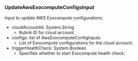 ### UpdateAwsExocomputeConfigsInput
Input to update AWS Exocompute configurations.

- cloudAccountId: System.String
  - Rubrik ID for cloud account.
- configs: list of AwsExocomputeConfigInputs
  - List of Exocompute configurations for the cloud account.
- triggerHealthCheck: System.Boolean
  - Specifies whether to start Exocompute health check.
